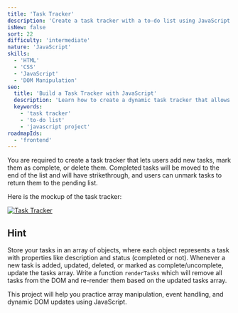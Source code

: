 ```yaml
---
title: 'Task Tracker'
description: 'Create a task tracker with a to-do list using JavaScript.'
isNew: false
sort: 22
difficulty: 'intermediate'
nature: 'JavaScript'
skills:
  - 'HTML'
  - 'CSS'
  - 'JavaScript'
  - 'DOM Manipulation'
seo:
  title: 'Build a Task Tracker with JavaScript'
  description: 'Learn how to create a dynamic task tracker that allows users to add, complete, and delete tasks with real-time updates.'
  keywords:
    - 'task tracker'
    - 'to-do list'
    - 'javascript project'
roadmapIds:
  - 'frontend'
---
```


You are required to create a task tracker that lets users add new tasks, mark them as complete, or delete them. Completed tasks will be moved to the end of the list and will have strikethrough, and users can unmark tasks to return them to the pending list.

Here is the mockup of the task tracker:

[![Task Tracker](https://assets.roadmap.sh/guest/task-tracker-2diba.png)](https://assets.roadmap.sh/guest/task-tracker-2diba.png)

## Hint

Store your tasks in an array of objects, where each object represents a task with properties like description and status (completed or not). Whenever a new task is added, updated, deleted, or marked as complete/uncomplete, update the tasks array. Write a function `renderTasks` which will remove all tasks from the DOM and re-render them based on the updated tasks array.

This project will help you practice array manipulation, event handling, and dynamic DOM updates using JavaScript.
